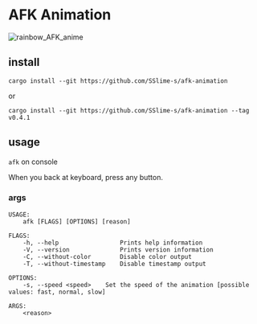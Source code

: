# AFK Animation
![rainbow_AFK_anime](https://user-images.githubusercontent.com/62363188/135102021-bf9f885e-035a-4229-aab7-8b2f42b69213.gif)
## install
`cargo install --git https://github.com/SSlime-s/afk-animation`

or

`cargo install --git https://github.com/SSlime-s/afk-animation --tag v0.4.1`

## usage
`afk` on console

When you back at keyboard, press any button.

### args
```
USAGE:
    afk [FLAGS] [OPTIONS] [reason]

FLAGS:
    -h, --help                 Prints help information
    -V, --version              Prints version information
    -C, --without-color        Disable color output
    -T, --without-timestamp    Disable timestamp output

OPTIONS:
    -s, --speed <speed>    Set the speed of the animation [possible values: fast, normal, slow]

ARGS:
    <reason>
```
